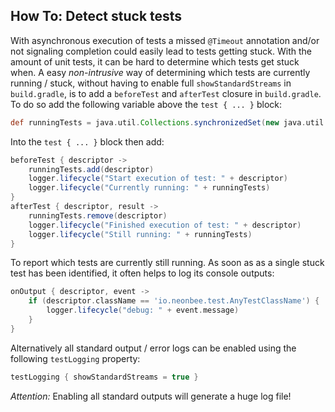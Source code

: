 ## **How To:** Detect stuck tests

With asynchronous execution of tests a missed `@Timeout` annotation and/or not signaling completion could easily lead to tests getting stuck. With the amount of unit tests, it can be hard to determine which tests get stuck when. A easy *non-intrusive* way of determining which tests are currently running / stuck, without having to enable full `showStandardStreams` in `build.gradle`, is to add a `beforeTest` and `afterTest` closure in `build.gradle`. To do so add the following variable above the `test { ... }` block:

```groovy
def runningTests = java.util.Collections.synchronizedSet(new java.util.HashSet())
```

Into the `test { ... }` block then add:

```groovy
beforeTest { descriptor ->
    runningTests.add(descriptor)
    logger.lifecycle("Start execution of test: " + descriptor)
    logger.lifecycle("Currently running: " + runningTests)
}
afterTest { descriptor, result ->
    runningTests.remove(descriptor)
    logger.lifecycle("Finished execution of test: " + descriptor)
    logger.lifecycle("Still running: " + runningTests)
}
```

To report which tests are currently still running. As soon as as a single stuck test has been identified, it often helps to log its console outputs:

```groovy
onOutput { descriptor, event ->
    if (descriptor.className == 'io.neonbee.test.AnyTestClassName') {
        logger.lifecycle("debug: " + event.message)
    }
}
```

Alternatively all standard output / error logs can be enabled using the following `testLogging` property:

```groovy
testLogging { showStandardStreams = true }
```

*Attention:* Enabling all standard outputs will generate a huge log file!